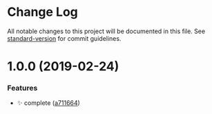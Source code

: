 # Change Log

All notable changes to this project will be documented in this file. See [standard-version](https://github.com/conventional-changelog/standard-version) for commit guidelines.

<a name="1.0.0"></a>
# 1.0.0 (2019-02-24)


### Features

* :sparkles: complete ([a711664](https://github.com/huruji/open-browser-webpack-plugin/commit/a711664))
